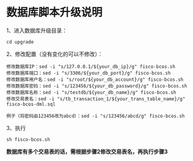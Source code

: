 # 数据库脚本升级说明

1、进入数据库升级目录：
```shell
cd upgrade
```

2、修改配置（没有变化的可以不修改）：
```shell
修改数据库IP：sed -i "s/127.0.0.1/${your_db_ip}/g" fisco-bcos.sh
修改数据库端口：sed -i "s/3306/${your_db_port}/g" fisco-bcos.sh
修改数据库用户名：sed -i "s/root/${your_db_account}/g" fisco-bcos.sh
修改数据库密码：sed -i "s/123456/${your_db_password}/g" fisco-bcos.sh
修改数据库名称：sed -i "s/testdb/${your_db_name}/g" fisco-bcos.sh
修改交易表名：sed -i "s/tb_transaction_1/${your_trans_table_name}/g" fisco-bcos-dml.sql

例子（将密码由123456改为abcd）：sed -i "s/123456/abcd/g" fisco-bcos.sh
```

3、执行
```shell
sh fisco-bcos.sh
```
**数据库有多个交易表的话，需根据步骤2修改交易表名，再执行步骤3**
